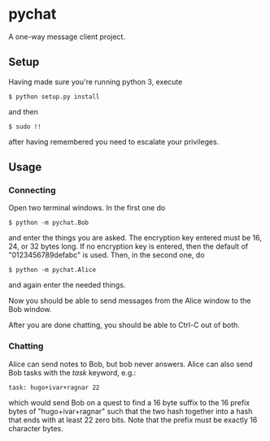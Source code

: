 # pychat

A one-way message client project.

## Setup

Having made sure you're running python 3, execute

```
$ python setup.py install
```

and then

```
$ sudo !!
```

after having remembered you need to escalate your privileges.

## Usage

### Connecting

Open two terminal windows.
In the first one do

``
$ python -m pychat.Bob
``

and enter the things you are asked.
The encryption key entered must be 16, 24, or 32 bytes long.
If no encryption key is entered, then the default of "0123456789defabc" is used.
Then, in the second one, do

``
$ python -m pychat.Alice
``

and again enter the needed things.

Now you should be able to send messages from the Alice window to the Bob window.

After you are done chatting, you should be able to Ctrl-C out of both.

### Chatting

Alice can send notes to Bob, but bob never answers.
Alice can also send Bob tasks with the _task_ keyword, e.g.:

```
task: hugo+ivar+ragnar 22
```

which would send Bob on a quest to find a 16 byte suffix to the 16 prefix bytes of "hugo+ivar+ragnar" such that the two hash together into a hash that ends with at least 22 zero bits.
Note that the prefix must be exactly 16 character bytes.
